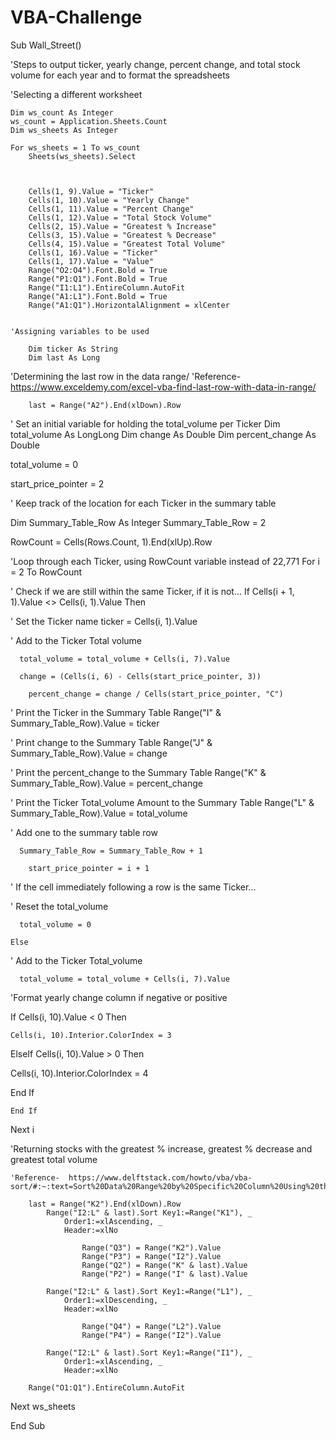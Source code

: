 # VBA-Challenge

Sub Wall_Street()

'Steps to output ticker, yearly change, percent change, and total stock volume for each year and to format the spreadsheets       
        
'Selecting a different worksheet

    Dim ws_count As Integer
    ws_count = Application.Sheets.Count
    Dim ws_sheets As Integer

    For ws_sheets = 1 To ws_count
        Sheets(ws_sheets).Select
        
        
        
        Cells(1, 9).Value = "Ticker"
        Cells(1, 10).Value = "Yearly Change"
        Cells(1, 11).Value = "Percent Change"
        Cells(1, 12).Value = "Total Stock Volume"
        Cells(2, 15).Value = "Greatest % Increase"
        Cells(3, 15).Value = "Greatest % Decrease"
        Cells(4, 15).Value = "Greatest Total Volume"
        Cells(1, 16).Value = "Ticker"
        Cells(1, 17).Value = "Value"
        Range("O2:O4").Font.Bold = True
        Range("P1:Q1").Font.Bold = True
        Range("I1:L1").EntireColumn.AutoFit
        Range("A1:L1").Font.Bold = True
        Range("A1:Q1").HorizontalAlignment = xlCenter
        
        
    'Assigning variables to be used

        Dim ticker As String
        Dim last As Long
        
'Determining the last row in the data range/
    'Reference-  https://www.exceldemy.com/excel-vba-find-last-row-with-data-in-range/
        
        last = Range("A2").End(xlDown).Row
        
 

' Set an initial variable for holding the total_volume per Ticker
  Dim total_volume As LongLong
  Dim change As Double
  Dim percent_change As Double

  
  total_volume = 0
  
  start_price_pointer = 2
  

' Keep track of the location for each Ticker in the summary table

Dim Summary_Table_Row As Integer
  Summary_Table_Row = 2


RowCount = Cells(Rows.Count, 1).End(xlUp).Row

'Loop through each Ticker, using RowCount variable instead of 22,771
For i = 2 To RowCount


' Check if we are still within the same Ticker, if it is not...
    If Cells(i + 1, 1).Value <> Cells(i, 1).Value Then

' Set the Ticker name
      ticker = Cells(i, 1).Value
      
' Add to the Ticker Total volume
      
      total_volume = total_volume + Cells(i, 7).Value
      
      change = (Cells(i, 6) - Cells(start_price_pointer, 3))
        
        percent_change = change / Cells(start_price_pointer, "C")
        
        


' Print the Ticker in the Summary Table
      Range("I" & Summary_Table_Row).Value = ticker

' Print change to the Summary Table
      Range("J" & Summary_Table_Row).Value = change
      

' Print the percent_change to the Summary Table
      Range("K" & Summary_Table_Row).Value = percent_change
      

' Print the Ticker Total_volume Amount to the Summary Table
      Range("L" & Summary_Table_Row).Value = total_volume


' Add one to the summary table row
      
      Summary_Table_Row = Summary_Table_Row + 1
 
        start_price_pointer = i + 1

     
    
' If the cell immediately following a row is the same Ticker...
    
' Reset the total_volume
      
      total_volume = 0
    
    Else

' Add to the Ticker Total_volume
      
      total_volume = total_volume + Cells(i, 7).Value

'Format yearly change column if negative or positive


If Cells(i, 10).Value < 0 Then
    
    Cells(i, 10).Interior.ColorIndex = 3
    

ElseIf Cells(i, 10).Value > 0 Then

Cells(i, 10).Interior.ColorIndex = 4

End If



    End If


  Next i
  
  
   'Returning stocks with the greatest % increase, greatest % decrease and greatest total volume
   
    'Reference-  https://www.delftstack.com/howto/vba/vba-sort/#:~:text=Sort%20Data%20Range%20by%20Specific%20Column%20Using%20the,is%20included%20in%20the%20sorting%20process%20or%20not.

        last = Range("K2").End(xlDown).Row
            Range("I2:L" & last).Sort Key1:=Range("K1"), _
                Order1:=xlAscending, _
                Header:=xlNo
                
                    Range("Q3") = Range("K2").Value
                    Range("P3") = Range("I2").Value
                    Range("Q2") = Range("K" & last).Value
                    Range("P2") = Range("I" & last).Value
                
            Range("I2:L" & last).Sort Key1:=Range("L1"), _
                Order1:=xlDescending, _
                Header:=xlNo
                
                    Range("Q4") = Range("L2").Value
                    Range("P4") = Range("I2").Value
                
            Range("I2:L" & last).Sort Key1:=Range("I1"), _
                Order1:=xlAscending, _
                Header:=xlNo
                
        Range("O1:Q1").EntireColumn.AutoFit
        
  
  Next ws_sheets
  

End Sub



